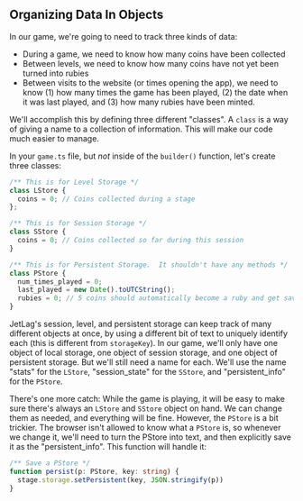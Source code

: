 ## Organizing Data In Objects

In our game, we're going to need to track three kinds of data:

- During a game, we need to know how many coins have been collected
- Between levels, we need to know how many coins have not yet been turned into
  rubies
- Between visits to the website (or times opening the app), we need to know (1)
  how many times the game has been played, (2) the date when it was last played,
  and (3) how many rubies have been minted.

We'll accomplish this by defining three different "classes".  A `class` is a way
of giving a name to a collection of information.  This will make our code much
easier to manage.

In your `game.ts` file, but *not* inside of the `builder()` function, let's
create three classes:

```typescript
/** This is for Level Storage */
class LStore {
  coins = 0; // Coins collected during a stage
};

/** This is for Session Storage */
class SStore {
  coins = 0; // Coins collected so far during this session
}

/** This is for Persistent Storage.  It shouldn't have any methods */
class PStore {
  num_times_played = 0;
  last_played = new Date().toUTCString();
  rubies = 0; // 5 coins should automatically become a ruby and get saved
}
```

JetLag's session, level, and persistent storage can keep track of many different
objects at once, by using a different bit of text to uniquely identify each
(this is different from `storageKey`).  In our game, we'll only have one object
of local storage, one object of session storage, and one object of persistent
storage.  But we'll still need a name for each.  We'll use the name "stats" for
the `LStore`, "session_state" for the `SStore`, and "persistent_info" for the
`PStore`.

There's one more catch: While the game is playing, it will be easy to make sure
there's always an `LStore` and `SStore` object on hand.  We can change them as
needed, and everything will be fine.  However, the `PStore` is a bit trickier.
The browser isn't allowed to know what a `PStore` is, so whenever we change it,
we'll need to turn the PStore into text, and then explicitly save it as the
"persistent_info".  This function will handle it:

```typescript
/** Save a PStore */
function persist(p: PStore, key: string) {
  stage.storage.setPersistent(key, JSON.stringify(p))
}
```
